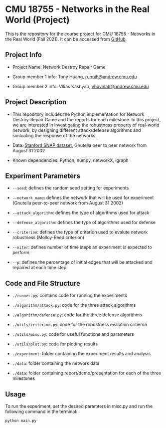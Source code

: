 # CMU 18755 - Networks in the Real World (Project)

This is the repository for the course project for CMU 18755 - Networks in the Real World (Fall 2021). It can be accessed from [GitHub](https://github.com/tonyrunqihuang/18755-Projects-Network-Destroy-Repair-Game).

## Project Info
- Project Name: Network Destroy Repair Game

- Group member 1 info: Tony Huang, runqih@andrew.cmu.edu

- Group member 2 info: Vikas Kashyap, vhuvinah@andrew.cmu.edu


## Project Description
- This repository includes the Python implementation for Network Destroy-Repair Game and the reports for each milestone. In this project, we are interested in investigating the robustness property of real-world network, by designing different attack/defense algorithms and simluating the response of the networks.

- Data: [Stanford SNAP dataset](https://snap.stanford.edu/data/#citnets), Gnutella peer to peer network from August 31 2002

- Known dependencies: Python, numpy, networkX, igraph


## Experiment Parameters
- `--seed`: defines the random seed setting for experiments

- `--network_name`: defines the network that will be used for experiment (Gnutella peer-to-peer network from August 31 2002)

- `--attack_algorithm`: defines the type of algorithms used for attack

- `--defense_algorithm`: defines the type of algorithms used for defense

- `--criterion`: defines the type of criterion used to evalute network robustness (Molloy-Reed criterion)

- `--niter`: defines number of time steps an experiment is expected to perform

- `--p`: defines the percentage of initial edges that will be attacked and repaired at each time step


## Code and File Structure

- `./runner.py`: contains code for running the experiments

- `./algorithm/attack.py`: code for the three attack algorithms

- `./algorithm/defense.py`: code for the three defense algorithms

- `./utils/criterion.py`: code for the robustness evalution critieron

- `./utils/misc.py`: code for useful functions and parameters

- `./utils/plot.py`: code for plotting results

- `./experiment`: folder containing the experiment results and analysis

- `./data`: folder containing the network data

- `./data`: folder containing report/demo/presentation for each of the three milestones


## Usage

To run the experiment, set the desired paramters in misc.py and run the following command in the terminal:

```python main.py```